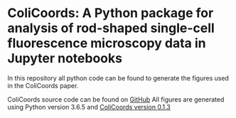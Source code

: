 # ColiCoords: A Python package for analysis of rod-shaped single-cell fluorescence microscopy data in Jupyter notebooks

In this repository all python code can be found to generate the figures used in the ColiCoords paper. 

ColiCoords source code can be found on [GitHub](https://github.com/Jhsmit/ColiCoords)
All figures are generated using Python version 3.6.5 and [ColiCoords version 0.1.3](https://zenodo.org/record/2228130)
